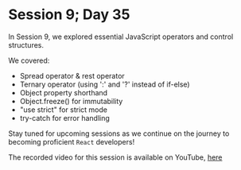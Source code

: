 
# Session 9; Day 35

In Session 9, we explored essential JavaScript operators and control structures. 

We covered:

- Spread operator & rest operator
- Ternary operator (using ':' and '?' instead of if-else)
- Object property shorthand
- Object.freeze() for immutability
- "use strict" for strict mode
- try-catch for error handling

Stay tuned for upcoming sessions as we continue on the journey to becoming proficient `React` developers!

The recorded video for this session is available on YouTube, [here](https://youtu.be/SyBuQAsc4pc)
